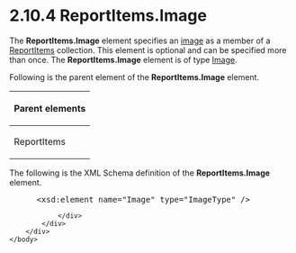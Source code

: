 <html dir="LTR" xmlns:mshelp="http://msdn.microsoft.com/mshelp" xmlns:ddue="http://ddue.schemas.microsoft.com/authoring/2003/5" xmlns:xlink="http://www.w3.org/1999/xlink" xmlns:tool="http://www.microsoft.com/tooltip">
    <head>
        <meta http-equiv="Content-Type" content="text/html; CHARSET=utf-8"></meta>
        <meta name="save" content="history"></meta>
        <title>2.10.4 ReportItems.Image</title>
        <xml>
            <mshelp:toctitle title="2.10.4 ReportItems.Image"></mshelp:toctitle>
            <mshelp:rltitle title="[MS-RDL]: ReportItems.Image"></mshelp:rltitle>
            <mshelp:keyword index="A" term="4f99a692-8b3e-411c-bac5-dce15e08bf1d"></mshelp:keyword>
            <mshelp:attr name="DCSext.ContentType" value="open specification"></mshelp:attr>
            <mshelp:attr name="AssetID" value="4f99a692-8b3e-411c-bac5-dce15e08bf1d"></mshelp:attr>
            <mshelp:attr name="TopicType" value="kbRef"></mshelp:attr>
            <mshelp:attr name="DCSext.Title" value="[MS-RDL]: ReportItems.Image" />
        </xml>
    </head>
    <body>
        <div id="header">
            <h1 class="heading">2.10.4 ReportItems.Image</h1>
        </div>
        <div id="mainSection">
            <div id="mainBody">
                <div id="allHistory" class="saveHistory"></div>
                <div id="sectionSection0" class="section" name="collapseableSection">
                    

<p>The <b>ReportItems.Image</b> element specifies an <a href="b2482b3f-74ab-4ca8-a9e5-c07955011743.htm#gt_d6b55d1e-aea6-4b7e-a23d-c0de845e0b50">image</a> as a member of a <a href="c5fef915-e842-43b4-91f9-56af4eb15be0.htm">ReportItems</a> collection.
This element is optional and can be specified more than once. The <b>ReportItems.Image</b>
element is of type <a href="63e1e5ab-7c49-4f62-8dbd-62d85de2b153.htm">Image</a>.</p>

<p>Following is the parent element of the <b>ReportItems.Image</b>
element.</p>

<table>
 <thead>
  <tr>
   <th>
   <p>Parent elements</p>
   </th>
  </tr>
 </thead>
 <tr>
  <td>
  <p>ReportItems</p>
  </td>
 </tr>
</table>

<p>The following is the XML Schema definition of the <b>ReportItems.Image</b>
element.</p>

<dl>
<dd>
<div><pre> &lt;xsd:element name=&quot;Image&quot; type=&quot;ImageType&quot; /&gt;
</pre></div>
</dd></dl>


                </div>
            </div>
        </div>
    </body>
</html>